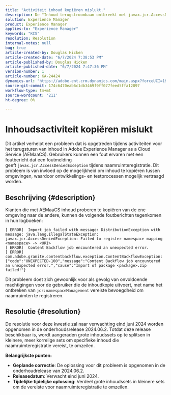 ```yaml
---
title: "Activiteit inhoud kopiëren mislukt."
description: De "Inhoud terugstroombaan ontbreekt met javax.jcr.AccessDeniedException tijdens namespaceregistratie."
solution: Experience Manager
product: Experience Manager
applies-to: "Experience Manager"
keywords: "KCS"
resolution: Resolution
internal-notes: null
bug: true
article-created-by: Douglas Hicken
article-created-date: "6/7/2024 7:38:53 PM"
article-published-by: Douglas Hicken
article-published-date: "6/7/2024 7:47:36 PM"
version-number: 1
article-number: KA-24424
dynamics-url: "https://adobe-ent.crm.dynamics.com/main.aspx?forceUCI=1&pagetype=entityrecord&etn=knowledgearticle&id=e177a68b-0525-ef11-840b-6045bd02b206"
source-git-commit: 174c6470eab6c1db3469f9ff077feed5ffa12897
workflow-type: tm+mt
source-wordcount: '211'
ht-degree: 0%

---
```


# Inhoudsactiviteit kopiëren mislukt


Dit artikel verhelpt een probleem dat is opgetreden tijdens activiteiten voor het terugsturen van inhoud in Adobe Experience Manager as a Cloud Service (AEMaaCS). Gebruikers kunnen een fout ervaren met een foutbericht dat een foutmelding geeft `javax.jcr.AccessDeniedException` tijdens naamruimteregistratie. Dit probleem is van invloed op de mogelijkheid om inhoud te kopiëren tussen omgevingen, waardoor ontwikkelings- en testprocessen mogelijk vertraagd worden.

## Beschrijving {#description}


Klanten die met AEMaaCS inhoud proberen te kopiëren van de ene omgeving naar de andere, kunnen de volgende foutberichten tegenkomen in hun logboeken:


```plaintext
[ ERROR]  Import job failed with message: DistributionException with message: java.lang.IllegalStateException: javax.jcr.AccessDeniedException: Failed to register namespace mapping <namespace> -> <URI>
[ ERROR]  Content Backflow job encountered an unexpected error.
[ ERROR]  com.adobe.granite.contentbackflow.exception.ContentBackflowException: {"code":"UNEXPECTED-100","message":"Content Backflow job encountered an unexpected error.","cause":"Import of package <package>.zip failed!"}
```


Dit probleem doet zich gewoonlijk voor als gevolg van onvoldoende machtigingen voor de gebruiker die de inhoudkopie uitvoert, met name het ontbreken van `jcr:namespaceManagement` vereiste bevoegdheid om naamruimten te registreren.


## Resolutie {#resolution}


De resolutie voor deze kwestie zal naar verwachting eind juni 2024 worden opgenomen in de onderhoudsrelease 2024.06.2. Totdat deze release beschikbaar is, wordt aangeraden grote inhoudssets op te splitsen in kleinere, meer korrelige sets om specifieke inhoud die naamruimteregistratie vereist, te omzeilen.

<b>Belangrijkste punten:</b>

- <b>Geplande correctie</b>: De oplossing voor dit probleem is opgenomen in de onderhoudrelease van 2024.06.2.
- <b>Releasedatum</b>: Verwacht eind juni 2024.
- <b>Tijdelijke tijdelijke oplossing</b>: Verdeel grote inhoudssets in kleinere sets om de vereiste voor naamruimteregistratie te omzeilen.

